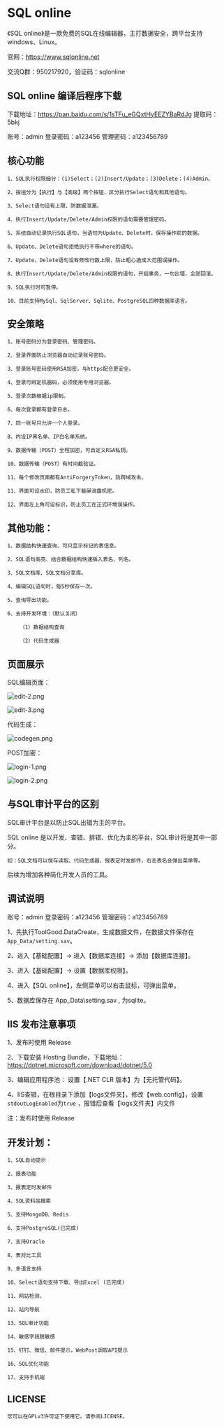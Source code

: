 # SQL online

《SQL online》是一款免费的SQL在线编辑器，主打数据安全，跨平台支持windows、Linux。

官网：https://www.sqlonline.net

交流Q群：950217920，验证码：sqlonline

## SQL online 编译后程序下载

下载地址：https://pan.baidu.com/s/1sTFu_eGQxtHyEEZYBaRdJg 提取码：5bkj 

账号：admin 登录密码：a123456 管理密码：a123456789



## 核心功能
    1、SQL执行权限细分：(1)Select；(2)Insert/Update；(3)Delete；(4)Admin。

    2、按扭分为【执行】与【高级】两个按钮，区分执行Select语句和其他语句。

    3、Select语句设有上限，防数据泄漏。

    4、执行Insert/Update/Delete/Admin权限的语句需要管理密码。

    5、系统自动记录执行SQL语句，当语句为Update、Delete时，保存操作前的数据。

    6、Update、Delete语句拒绝执行不带where的语句。

    7、Update、Delete语句设有修改行数上限，防止粗心造成大范围误操作。

    8、执行Insert/Update/Delete/Admin权限的语句，开启事务，一句出错，全部回滚。

    9、SQL执行时可暂停。

    10、目前支持MySql、SqlServer、Sqlite、PostgreSQL四种数据库语言。

## 安全策略
    1、账号密码分为登录密码、管理密码。

    2、登录界面防止浏览器自动记录账号密码。

    3、登录账号密码使用RSA加密，与https配合更安全。

    4、登录可绑定机器码，必须使用专用浏览器。

    5、登录次数根据ip限制。

    6、每次登录都有登录日志。

    7、同一账号只允许一个人登录。
    
    8、内设IP黑名单、IP白名单系统。

    9、数据传输（POST）全程加密，可自定义RSA私钥。

    10、数据传输（POST）有时间截验证。

    11、每个修改页面都有AntiForgeryToken，防跨域攻击。

    11、界面可设水印，防员工私下载屏泄露机密。

    12、界面左上角可设标识，防止员工在正式环境误操作。


## 其他功能：
    1、数据结构快速查询、可只显示标记的表信息。

    2、SQL语句高亮、结合数据结构快速插入表名、列名。

    3、SQL文档库、SQL文档分享库。

    4、编辑SQL语句时，每5秒保存一次。

    5、查询导出功能。

    6、支持开发环境：（默认关闭）

        （1）数据结构查询

        （2）代码生成器



## 页面展示
SQL编辑页面：

![edit-2.png](imgs/edit-2.png)

![edit-3.png](imgs/edit-3.png)

代码生成：

![codegen.png](imgs/codegen.png)


POST加密：

![login-1.png](imgs/login-1.png)

![login-2.png](imgs/login-2.png)

## 与SQL审计平台的区别
SQL审计平台是以防止SQL出错为主的平台。

SQL online 是以开发、查错、排错、优化为主的平台，SQL审计将是其中一部分。

    如：SQL文档可以保存读取、代码生成器、报表定时发邮件，右击表名会弹出菜单等。

后续为增加各种简化开发人员的工具。


## 调试说明
账号：admin 登录密码：a123456 管理密码：a123456789

1、先执行ToolGood.DataCreate，生成数据文件，在数据文件保存在`App_Data/setting.sav`。

2、进入【基础配置】-> 进入【数据库连接】-> 添加【数据库连接】。

3、进入【基础配置】-> 设置【数据库权限】。

4、进入【SQL online】，左侧菜单可以右击鼠标，可弹出菜单。

5、数据库保存在 App_Data\setting.sav , 为sqlite。


## IIS 发布注意事项
1、发布时使用 Release

2、下载安装 Hosting Bundle，下载地址： https://dotnet.microsoft.com/download/dotnet/5.0

3、编辑应用程序池： 设置【.NET CLR 版本】为【无托管代码】。

4、IIS查错，在根目录下添加【logs文件夹】，修改【web.config】，设置`stdoutLogEnabled`为`true` ，报错后查看【logs文件夹】内文件


注：发布时使用 Release


## 开发计划：
    1、SQL自动提示

    2、报表功能

    3、报表定时发邮件

    4、SQL资料站搜索

    5、支持MongoDB、Redis

    6、支持PostgreSQL(已完成)

    7、支持Oracle

    8、表对比工具

    9、多语言支持

    10、Select语句支持下载、导出Excel (已完成)

    11、网站检测，

    12、站内导航

    13、SQL审计功能

    14、敏感字段脱敏感

    15、钉钉、微信、邮件提示，WebPost调取API提示

    16、SQL优化功能

    17、支持手机端

    


## LICENSE
    您可以在GPLv3许可证下使用它。请参阅LICENSE。